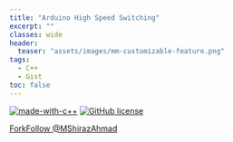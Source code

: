 ```yaml
---
title: "Arduino High Speed Switching"
excerpt: ""
classes: wide
header:
  teaser: "assets/images/mm-customizable-feature.png"
tags:
  - C++
  - Gist
toc: false
---
```


[![made-with-c++](https://img.shields.io/badge/Made%20with-Python-1f425f.svg)](https://www.python.org/)
[![GitHub license](https://img.shields.io/github/license/Naereen/StrapDown.js.svg)](https://github.com/Naereen/StrapDown.js/blob/master/LICENSE)

<a class="github-button" href="https://github.com/MShirazAhmad/Arduino-High-Speed-Switching/fork" data-icon="octicon-repo-forked" aria-label="Fork MShirazAhmad/Arduino-High-Speed-Switching on GitHub">Fork</a><a class="github-button" href="https://github.com/MShirazAhmad" aria-label="Follow @MShirazAhmad on GitHub">Follow @MShirazAhmad</a>


<script src="https://gist.github.com/MShirazAhmad/6841706abc1b6724795f00dbeec348b4.js"></script>
